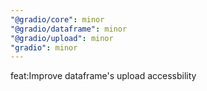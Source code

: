 ```yaml
---
"@gradio/core": minor
"@gradio/dataframe": minor
"@gradio/upload": minor
"gradio": minor
---
```


feat:Improve dataframe's upload accessbility
